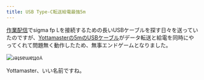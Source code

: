 ```yaml
---
title: USB Type-C転送給電最強5m
---
```

[作業配信](https://www.youtube.com/c/r7kamura)でsigma fp Lを接続するための長いUSBケーブルを探す日々を送っていたのですが、[Yottamasterの5mのUSBケーブル](https://www.amazon.co.jp/dp/B09Y1BY75P)がデータ転送と給電を同時にやってくれて問題無く動作したため、無事エンドゲームとなりました。

![](https://lh3.googleusercontent.com/GK_Hcm7kngcIHxQ_rq9gBIUu0KWv6fx5LH7U0VjuRbq8acHba91B2oMChIVZ7Ss7GxZFHL1FTR68CX_kdExean9cYc4a4AqwvubO-oHMHDTw7ERylespIw0XEYEDeidJGfLmlJYUGJURlphGUvTcHlM "ɹǝʇsɐɯɐʇʇo⅄")

Yottamaster、いい名前ですね。
